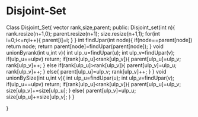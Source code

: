 # Disjoint-Set
Class Disjoint_Set{
  vector<int> rank,size,parent;
  public:
      Disjoint_set(int n){
        rank.resize(n+1,0);
        parent.resize(n+1);
        size.resize(n+1,1);
        for(int i=0;i<=n;i++){
          parent[i]=i;
        }
      }
      int findUpar(int node){
      if(node==parent[node]) return node;
      return parent[node]=findUpar(parent[node]);
      }
      void unionByrank(int u,int v){
        int ulp_u=findUpar(u);
        int ulp_v=findUpar(v);
        if(ulp_u==ulpv) return;
        if(rank[ulp_u]<rank[ulp_v]){
            parent[ulp_u]=ulp_v;
            rank[ulp_v]++;
        }
        else if(rank[ulp_u]>rank[ulp_v]){
            parent[ulp_v]=ulp_u;
            rank[ulp_v]++;
        }
        else{
            parent[ulp_u]=ulp_v;
            rank[ulp_v]++;
        }
      }
      void unionBySize(int u,int v){
        int ulp_u=findUpar(u);
        int ulp_v=findUpar(v);
        if(ulp_u==ulpv) return;
        if(rank[ulp_u]<rank[ulp_v]){
            parent[ulp_u]=ulp_v;
            size[ulp_v]+=size[ulp_u];
        }
        else{
            parent[ulp_v]=ulp_u;
            size[ulp_u]+=size[ulp_v];
        }
      }
      
}
